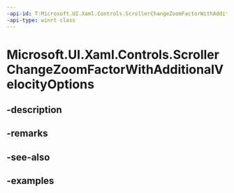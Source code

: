 ```yaml
---
-api-id: T:Microsoft.UI.Xaml.Controls.ScrollerChangeZoomFactorWithAdditionalVelocityOptions
-api-type: winrt class
---
```


<!-- Class syntax.
public class ScrollerChangeZoomFactorWithAdditionalVelocityOptions 
-->

# Microsoft.UI.Xaml.Controls.ScrollerChangeZoomFactorWithAdditionalVelocityOptions

## -description

## -remarks

## -see-also

## -examples

